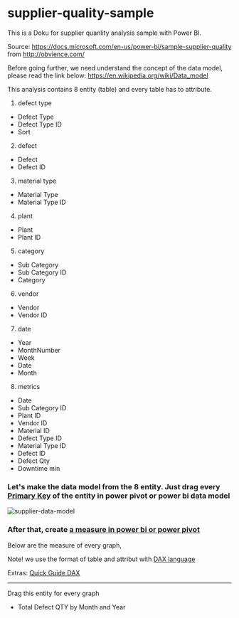 # supplier-quality-sample

This is a Doku for supplier quanlity analysis sample with Power BI.

Source: 
https://docs.microsoft.com/en-us/power-bi/sample-supplier-quality from http://obvience.com/

Before going further, we need understand the concept of the data model, please read the link below:
https://en.wikipedia.org/wiki/Data_model

This analysis contains 8 entity (table) and every table has to attribute.

1. defect type

* Defect Type	
* Defect Type ID	
* Sort

2. defect

* Defect	
* Defect ID

3. material type

* Material Type	
* Material Type ID

4. plant

* Plant	
* Plant ID

5. category

* Sub Category	
* Sub Category ID	
* Category

6. vendor

* Vendor	
* Vendor ID

7. date

* Year	
* MonthNumber	
* Week	
* Date	
* Month


8. metrics

* Date	
* Sub Category ID	
* Plant ID	
* Vendor ID	
* Material ID	
* Defect Type ID	
* Material Type ID	
* Defect ID	
* Defect Qty	
* Downtime min

### Let's make the data model from the 8 entity. Just drag every [Primary Key](https://en.wikipedia.org/wiki/Primary_key) of the entity in power pivot or power bi data model

![supplier-data-model](https://user-images.githubusercontent.com/27078712/40879433-04b35ec6-66a0-11e8-8f22-46a108dc88f8.PNG)



### After that, create [a measure in power bi or power pivot](https://docs.microsoft.com/en-us/power-bi/desktop-tutorial-create-measures)

Below are the measure of every graph,

Note! we use the format of table and attribut with [DAX language](https://docs.microsoft.com/en-us/power-bi/desktop-quickstart-learn-dax-basics) 

Extras: [Quick Guide DAX](https://support.office.com/en-us/article/quickstart-learn-dax-basics-in-30-minutes-51744643-c2a5-436a-bdf6-c895762bec1a?omkt=en-US&ui=en-US&rs=en-US&ad=US)

---------------------------------------------------------------------------
Drag this entity for every graph

* Total Defect QTY by Month and Year







